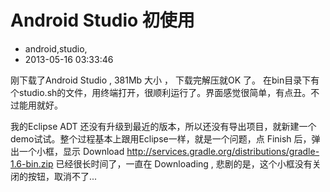 # Android Studio 初使用
- android,studio,
- 2013-05-16 03:33:46

刚下载了Android Studio , 381Mb 大小 ， 下载完解压就OK 了。 在bin目录下有个studio.sh的文件，用终端打开，很顺利运行了。界面感觉很简单，有点丑。不过能用就好。

我的Eclipse ADT 还没有升级到最近的版本，所以还没有导出项目，就新建一个demo试试。整个过程基本上跟用Eclipse一样，就是一个问题，点 Finish 后，弹出一个小框，显示 Download http://services.gradle.org/distributions/gradle-1.6-bin.zip 已经很长时间了，一直在 Downloading , 悲剧的是，这个小框没有关闭的按钮，取消不了...
